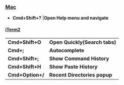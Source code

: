 ### [Mac](https://lifelongprogrammer.blogspot.com/2018/06/mac-tips-and-tricks.html)
- **Cmd+Shift+?** |**Open Help menu and navigate**

#### [iTerm2](https://lifelongprogrammer.blogspot.com/2018/06/working-effectively-with-iterm.html)
|||
|-|-|
**Cmd+Shift+O** |**Open Quickly(Search tabs)**
**Cmd+;** |**Autocomplete**
**Cmd+Shift+;** |**Show Command History**
**Cmd+Shift+H** |**Show Paste History**
**Cmd+Option+/** |**Recent Directories popup**


